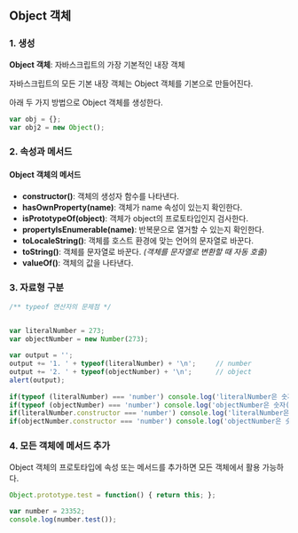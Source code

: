 ## Object 객체

### 1. 생성

**Object 객체**: 자바스크립트의 가장 기본적인 내장 객체

자바스크립트의 모든 기본 내장 객체는 Object 객체를 기본으로 만들어진다.

아래 두 가지 방법으로 Object 객체를 생성한다.

```javascript 1.8
var obj = {};
var obj2 = new Object();
```

### 2. 속성과 메서드

#### Object 객체의 메서드

- **constructor()**: 객체의 생성자 함수를 나타낸다. 
- **hasOwnProperty(name)**: 객체가 name 속성이 있는지 확인한다.
- **isPrototypeOf(object)**: 객체가 object의 프로토타입인지 검사한다.
- **propertyIsEnumerable(name)**: 반복문으로 열거할 수 있는지 확인한다.
- **toLocaleString()**: 객체를 호스트 환경에 맞는 언어의 문자열로 바꾼다.
- **toString()**: 객체를 문자열로 바꾼다. _(객체를 문자열로 변환할 때 자동 호출)_
- **valueOf()**: 객체의 값을 나타낸다.

### 3. 자료형 구분

```javascript 1.8
/** typeof 연산자의 문제점 */


var literalNumber = 273;
var objectNumber = new Number(273);
    
var output = '';
output += '1. ' + typeof(literalNumber) + '\n';     // number
output += '2. ' + typeof(objectNumber) + '\n';      // object
alert(output);
    
if(typeof (literalNumber) === 'number') console.log('literalNumber은 숫자(typeof)');           // 출력 O
if(typeof (objectNumber) === 'number') console.log('objectNumber은 숫자(typeof)');             // 출력 X
if(literalNumber.constructor === 'number') console.log('literalNumber은 숫자(constructor)');   // 출력 O
if(objectNumber.constructor === 'number') console.log('objectNumber은 숫자(constructor)');     // 출력 O

```
### 4. 모든 객체에 메서드 추가

Object 객체의 프로토타입에 속성 또는 메서드를 추가하면 모든 객체에서 활용 가능하다.
```javascript 1.8
Object.prototype.test = function() { return this; };
    
var number = 23352;
console.log(number.test());
```